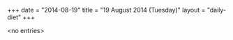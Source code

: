 +++
date = "2014-08-19"
title = "19 August 2014 (Tuesday)"
layout = "daily-diet"
+++


\<no entries\>
